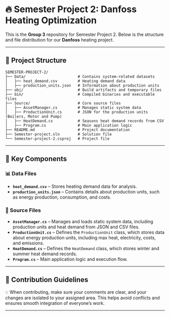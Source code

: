 # 🔥 Semester Project 2: **Danfoss** Heating Optimization  

This is the **Group 3** repository for Semester Project 2. Below is the structure and file distribution for our **Danfoss** heating project.  

---

## 📁 **Project Structure**  
```plaintext
SEMESTER-PROJECT-2/
├── Data/                       # Contains system-related datasets
│   ├── heat_demand.csv         # Heating demand data
│   ├── production_units.json   # Information about production units
├── obj/                        # Build artifacts and temporary files
├── bin/                        # Compiled binaries and executable files
├── Source/                     # Core source files
│   ├── AssetManager.cs         # Manages static system data
│   ├── ProductionUnit.cs       # JSON for the production units (Boilers, Motor and Pump)
│   ├── HeatDemand.cs           # Seasons heat demand records from CSV
│   ├── Program.cs              # Main application logic
├── README.md                   # Project documentation
├── Semester-project.sln        # Solution file
└── Semester-project-2.csproj   # Project file
```

---

## 📜 **Key Components**  

### **📊 Data Files**  
- **`heat_demand.csv`** – Stores heating demand data for analysis.  
- **`production_units.json`** – Contains details about production units, such as energy production, consumption, and costs.  

### 🔧 Source Files  
- **`AssetManager.cs`** – Manages and loads static system data, including production units and heat demand from JSON and CSV files.  
- **`ProductionUnit.cs`** – Defines the `ProductionUnit` class, which stores data about energy production units, including max heat, electricity, costs, and emissions.  
- **`HeatDemand.cs`** – Defines the `HeatDemand` class, which stores winter and summer heat demand records.  
- **`Program.cs`** – Main application logic and execution flow.  

---

## 🚀 **Contribution Guidelines**  
💡 When contributing, make sure your comments are clear, and your changes are isolated to your assigned area. This helps avoid conflicts and ensures smooth integration of everyone’s work.  

---
